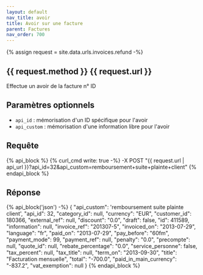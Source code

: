 ```yaml
---
layout: default
nav_title: avoir
title: Avoir sur une facture
parent: Factures
nav_order: 700
---
```

{% assign request = site.data.urls.invoices.refund -%}
## {{ request.method }} {{ request.url }}

Effectue un avoir de la facture n° ID

## Paramètres optionnels

* `api_id` : mémorisation d'un ID spécifique pour l'avoir
* `api_custom` : mémorisation d'une information libre pour l'avoir

## Requête


{% api_block %}
{% curl_cmd write: true -%}
-X POST "{{ request.url | api_url }}?api_id=32&api_custom=remboursement+suite+plainte+client"
{% endapi_block %}

## Réponse

{% api_block('json') -%}
{
  "api_custom": 'remboursement suite plainte client',
  "api_id": 32,
  "category_id": null,
  "currency": "EUR",
  "customer_id": 180366,
  "external_ref": null,
  "discount": "0.0",
  "draft": false,
  "id": 411589,
  "information": null,
  "invoice_ref": "201307-5",
  "invoiced_on": "2013-07-29",
  "language": "fr",
  "paid_on": "2013-07-29",
  "pay_before": "60fm",
  "payment_mode": 99,
  "payment_ref": null,
  "penalty": "0.0",
  "precompte": null,
  "quote_id": null,
  "rebate_percentage": "0.0",
  "service_personne": false,
  "tax_percent": null,
  "tax_title": null,
  "term_on": "2013-09-30",
  "title": "Facturation mensuelle",
  "total": "-700.0",
  "paid_in_main_currency": "-837.2",
  "vat_exemption": null
}
{% endapi_block %}
